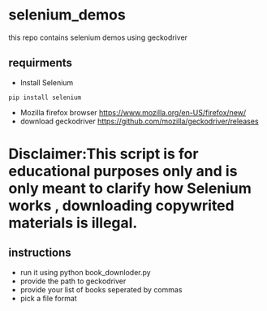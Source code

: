 # selenium_demos
this repo contains selenium demos  using geckodriver
## requirments
- Install Selenium  
```
pip install selenium
```
- Mozilla firefox browser https://www.mozilla.org/en-US/firefox/new/
- download geckodriver https://github.com/mozilla/geckodriver/releases
# Disclaimer:This script is for educational purposes only and is only meant to clarify how Selenium works , downloading copywrited materials is illegal.
## instructions
- run it using python book_downloder.py
- provide the path to geckodriver
- provide your list of books seperated by commas
- pick a file format

